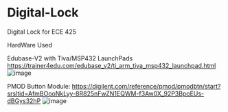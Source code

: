 # Digital-Lock
Digital Lock for ECE 425

HardWare Used

Edubase-V2 with Tiva/MSP432 LaunchPads
https://trainer4edu.com/edubase_v2/ti_arm_tiva_msp432_launchpad.html
![image](https://github.com/user-attachments/assets/e6c82c41-402c-4e73-bac4-122b4e9607f2)


PMOD Button Module:
https://digilent.com/reference/pmod/pmodbtn/start?srsltid=AfmBOooNkLyy-8R825nFwZN1EQWM-f3Aw0X_92P3BpoEUs-dBGys32hP
![image](https://github.com/user-attachments/assets/2b6f111d-b0ba-41cf-927a-4ca2cc70396a)
